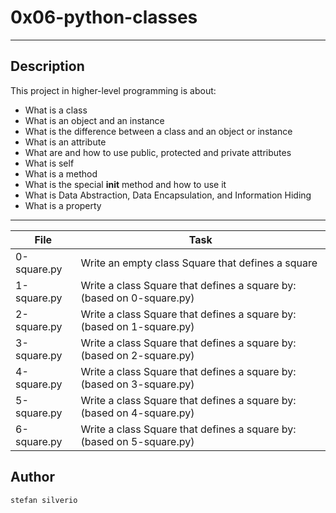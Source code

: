 # 0x06-python-classes
---
## Description

This project in higher-level programming is about:
* What is a class
* What is an object and an instance
* What is the difference between a class and an object or instance
* What is an attribute
* What are and how to use public, protected and private attributes
* What is self
* What is a method
* What is the special __init__ method and how to use it
* What is Data Abstraction, Data Encapsulation, and Information Hiding
* What is a property

---
File|Task
---|---
0-square.py | Write an empty class Square that defines a square
1-square.py | Write a class Square that defines a square by: (based on 0-square.py)
2-square.py | Write a class Square that defines a square by: (based on 1-square.py)
3-square.py | Write a class Square that defines a square by: (based on 2-square.py)
4-square.py | Write a class Square that defines a square by: (based on 3-square.py)
5-square.py | Write a class Square that defines a square by: (based on 4-square.py)
6-square.py | Write a class Square that defines a square by: (based on 5-square.py)

## Author
`stefan silverio`